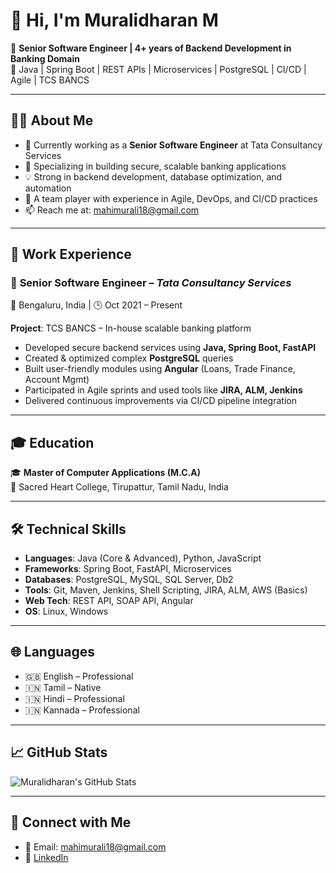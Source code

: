# 👋 Hi, I'm Muralidharan M

🎯 **Senior Software Engineer | 4+ years of Backend Development in Banking Domain**  
🔧 Java | Spring Boot | REST APIs | Microservices | PostgreSQL | CI/CD | Agile | TCS BANCS

---

## 🧑‍💼 About Me

- 🔭 Currently working as a **Senior Software Engineer** at Tata Consultancy Services
- 🧠 Specializing in building secure, scalable banking applications
- 💡 Strong in backend development, database optimization, and automation
- 🤝 A team player with experience in Agile, DevOps, and CI/CD practices
- 📫 Reach me at: [mahimurali18@gmail.com](mailto:mahimurali18@gmail.com)

---

## 💼 Work Experience

### 🏢 **Senior Software Engineer** – *Tata Consultancy Services*  
📍 Bengaluru, India | 🕒 Oct 2021 – Present

**Project**: TCS BANCS – In-house scalable banking platform  
- Developed secure backend services using **Java, Spring Boot, FastAPI**  
- Created & optimized complex **PostgreSQL** queries  
- Built user-friendly modules using **Angular** (Loans, Trade Finance, Account Mgmt)  
- Participated in Agile sprints and used tools like **JIRA, ALM, Jenkins**  
- Delivered continuous improvements via CI/CD pipeline integration

---

## 🎓 Education

🎓 **Master of Computer Applications (M.C.A)**  
📍 Sacred Heart College, Tirupattur, Tamil Nadu, India

---

## 🛠️ Technical Skills

- **Languages**: Java (Core & Advanced), Python, JavaScript
- **Frameworks**: Spring Boot, FastAPI, Microservices
- **Databases**: PostgreSQL, MySQL, SQL Server, Db2
- **Tools**: Git, Maven, Jenkins, Shell Scripting, JIRA, ALM, AWS (Basics)
- **Web Tech**: REST API, SOAP API, Angular
- **OS**: Linux, Windows

---

## 🌐 Languages

- 🇬🇧 English – Professional  
- 🇮🇳 Tamil – Native  
- 🇮🇳 Hindi – Professional  
- 🇮🇳 Kannada – Professional  

---

## 📈 GitHub Stats

![Muralidharan's GitHub Stats](https://github-readme-stats.vercel.app/api?username=MuralidharanM&show_icons=true&theme=default)

---

## 🔗 Connect with Me

- 📧 Email: mahimurali18@gmail.com  
- 💼 [LinkedIn](https://www.linkedin.com/in/muralidharan183/)
